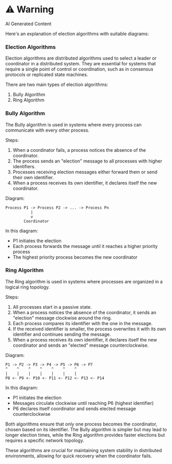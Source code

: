 <div class="warning"><h1>⚠️ Warning</h1><span>AI Generated Content</span></div>


Here's an explanation of election algorithms with suitable diagrams:

### Election Algorithms

Election algorithms are distributed algorithms used to select a leader or coordinator in a distributed system. They are essential for systems that require a single point of control or coordination, such as in consensus protocols or replicated state machines.

There are two main types of election algorithms:

1. Bully Algorithm
2. Ring Algorithm

### Bully Algorithm

The Bully algorithm is used in systems where every process can communicate with every other process.

Steps:
1. When a coordinator fails, a process notices the absence of the coordinator.
2. The process sends an "election" message to all processes with higher identifiers.
3. Processes receiving election messages either forward them or send their own identifier.
4. When a process receives its own identifier, it declares itself the new coordinator.

Diagram:

```
Process P1 -> Process P2 -> ... -> Process Pn
           |
           v
        Coordinator
```

In this diagram:
- P1 initiates the election
- Each process forwards the message until it reaches a higher priority process
- The highest priority process becomes the new coordinator

### Ring Algorithm

The Ring algorithm is used in systems where processes are organized in a logical ring topology.

Steps:
1. All processes start in a passive state.
2. When a process notices the absence of the coordinator, it sends an "election" message clockwise around the ring.
3. Each process compares its identifier with the one in the message.
4. If the received identifier is smaller, the process overwrites it with its own identifier and continues sending the message.
5. When a process receives its own identifier, it declares itself the new coordinator and sends an "elected" message counterclockwise.

Diagram:

```
P1 -> P2 -> P3 -> P4 -> P5 -> P6 -> P7
^    ^    ^    ^    ^    ^    ^
|    |    |    |    |    |    |
P8 <- P9 <- P10 <- P11 <- P12 <- P13 <- P14
```

In this diagram:
- P1 initiates the election
- Messages circulate clockwise until reaching P6 (highest identifier)
- P6 declares itself coordinator and sends elected message counterclockwise

Both algorithms ensure that only one process becomes the coordinator, chosen based on its identifier. The Bully algorithm is simpler but may lead to longer election times, while the Ring algorithm provides faster elections but requires a specific network topology.

These algorithms are crucial for maintaining system stability in distributed environments, allowing for quick recovery when the coordinator fails.
